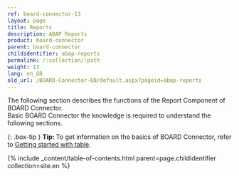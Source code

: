 ```yaml
---
ref: board-connector-13
layout: page
title: Reports
description: ABAP Reports
product: board-connector
parent: board-connector
childidentifier: abap-reports
permalink: /:collection/:path
weight: 13
lang: en_GB
old_url: /BOARD-Connector-EN/default.aspx?pageid=abap-reports
---
```


The following section describes the functions of the Report Component of BOARD Connector. <br>
Basic BOARD Connector the knowledge is required to understand the following sections. <br>

{: .box-tip }
**Tip:** To get information on the basics of BOARD Connector, refer to [Getting started with table](./getting-started). <br>



{% include _content/table-of-contents.html parent=page.childidentifier collection=site.en %}
